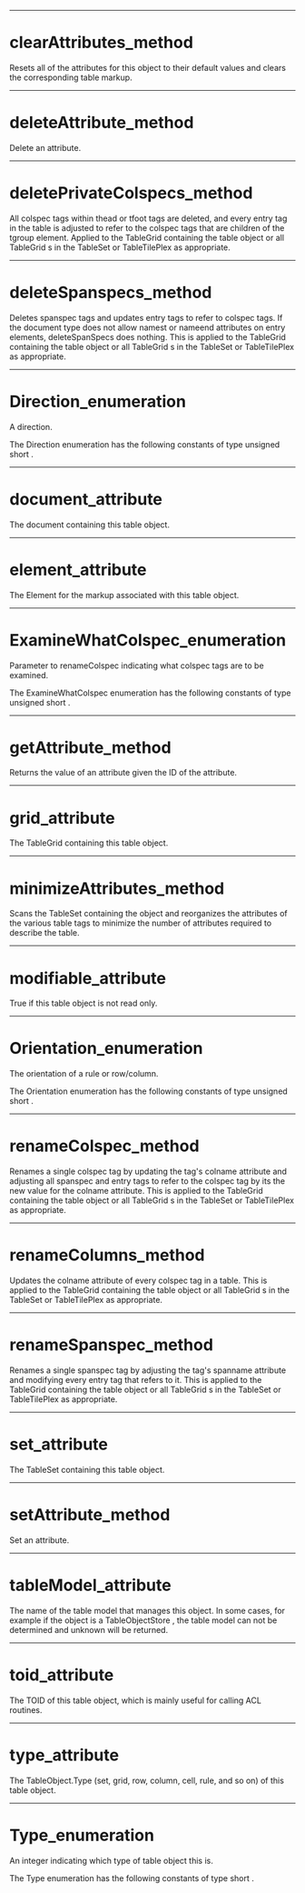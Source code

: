 

---

# clearAttributes_method

Resets all of the attributes for this object to their default values and clears the corresponding table markup.



---

# deleteAttribute_method

Delete an attribute.



---

# deletePrivateColspecs_method

All colspec tags within thead or tfoot tags are deleted, and every entry tag in the table is adjusted to refer to the colspec tags that are children of the tgroup element. Applied to the TableGrid containing the table object or all TableGrid s in the TableSet or TableTilePlex as appropriate.



---

# deleteSpanspecs_method

Deletes spanspec tags and updates entry tags to refer to colspec tags. If the document type does not allow namest or nameend attributes on entry elements, deleteSpanSpecs does nothing. This is applied to the TableGrid containing the table object or all TableGrid s in the TableSet or TableTilePlex as appropriate.



---

# Direction_enumeration

A direction.

The Direction enumeration has the following constants of type unsigned short .



---

# document_attribute

The document containing this table object.



---

# element_attribute

The Element for the markup associated with this table object.



---

# ExamineWhatColspec_enumeration

Parameter to renameColspec indicating what colspec tags are to be examined.

The ExamineWhatColspec enumeration has the following constants of type unsigned short .



---

# getAttribute_method

Returns the value of an attribute given the ID of the attribute.



---

# grid_attribute

The TableGrid containing this table object.



---

# minimizeAttributes_method

Scans the TableSet containing the object and reorganizes the attributes of the various table tags to minimize the number of attributes required to describe the table.



---

# modifiable_attribute

True if this table object is not read only.



---

# Orientation_enumeration

The orientation of a rule or row/column.

The Orientation enumeration has the following constants of type unsigned short .



---

# renameColspec_method

Renames a single colspec tag by updating the tag's colname attribute and adjusting all spanspec and entry tags to refer to the colspec tag by its the new value for the colname attribute. This is applied to the TableGrid containing the table object or all TableGrid s in the TableSet or TableTilePlex as appropriate.



---

# renameColumns_method

Updates the colname attribute of every colspec tag in a table. This is applied to the TableGrid containing the table object or all TableGrid s in the TableSet or TableTilePlex as appropriate.



---

# renameSpanspec_method

Renames a single spanspec tag by adjusting the tag's spanname attribute and modifying every entry tag that refers to it. This is applied to the TableGrid containing the table object or all TableGrid s in the TableSet or TableTilePlex as appropriate.



---

# set_attribute

The TableSet containing this table object.



---

# setAttribute_method

Set an attribute.



---

# tableModel_attribute

The name of the table model that manages this object. In some cases, for example if the object is a TableObjectStore , the table model can not be determined and unknown will be returned.



---

# toid_attribute

The TOID of this table object, which is mainly useful for calling ACL routines.



---

# type_attribute

The TableObject.Type (set, grid, row, column, cell, rule, and so on) of this table object.



---

# Type_enumeration

An integer indicating which type of table object this is.

The Type enumeration has the following constants of type short .